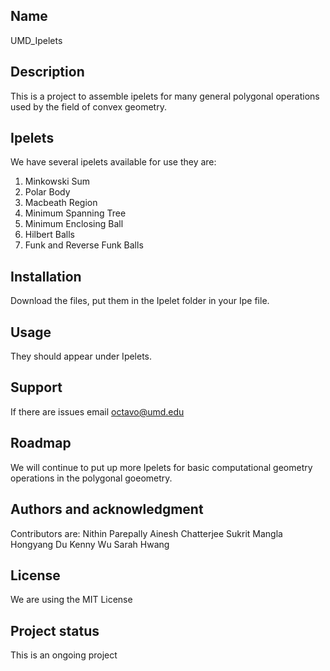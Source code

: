 ## Name
UMD_Ipelets

## Description
This is a project to assemble ipelets for many general polygonal operations used by the field of convex geometry.

## Ipelets
We have several ipelets available for use they are:
1. Minkowski Sum
2. Polar Body
3. Macbeath Region
5. Minimum Spanning Tree
6. Minimum Enclosing Ball
7. Hilbert Balls
8. Funk and Reverse Funk Balls

## Installation
Download the files, put them in the Ipelet folder in your Ipe file.

## Usage
They should appear under Ipelets.

## Support
If there are issues email octavo@umd.edu

## Roadmap
We will continue to put up more Ipelets for basic computational geometry operations in the polygonal goeometry. 

## Authors and acknowledgment
Contributors are:
Nithin Parepally 
Ainesh Chatterjee
Sukrit Mangla
Hongyang Du
Kenny Wu
Sarah Hwang

## License
We are using the MIT License

## Project status
This is an ongoing project
